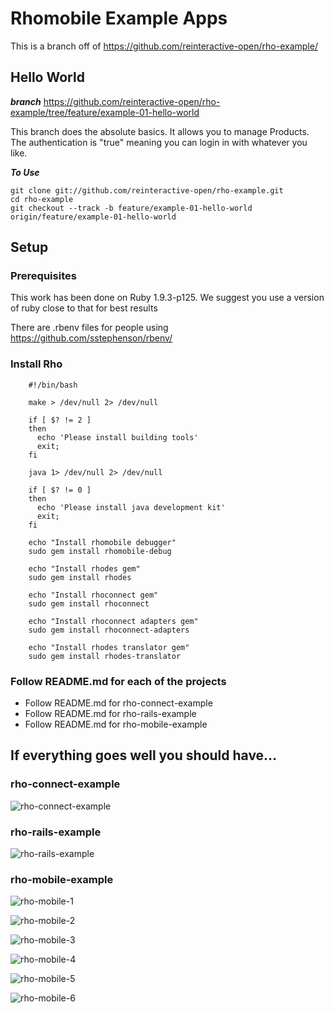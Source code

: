 # Rhomobile Example Apps

This is a branch off of <https://github.com/reinteractive-open/rho-example/>

## Hello World

***branch*** <https://github.com/reinteractive-open/rho-example/tree/feature/example-01-hello-world>

This branch does the absolute basics.  It allows you to manage Products.  The authentication is "true" meaning you can login in with whatever you like.

***To Use***

	git clone git://github.com/reinteractive-open/rho-example.git
	cd rho-example
	git checkout --track -b feature/example-01-hello-world origin/feature/example-01-hello-world

## Setup

### Prerequisites

This work has been done on Ruby 1.9.3-p125.  We suggest you use a version of ruby close to that for best results

There are .rbenv files for people using <https://github.com/sstephenson/rbenv/>


### Install Rho

		#!/bin/bash

		make > /dev/null 2> /dev/null

		if [ $? != 2 ]
		then
		  echo 'Please install building tools'
		  exit;
		fi

		java 1> /dev/null 2> /dev/null

		if [ $? != 0 ]
		then
		  echo 'Please install java development kit'
		  exit;
		fi

		echo "Install rhomobile debugger"
		sudo gem install rhomobile-debug

		echo "Install rhodes gem"
		sudo gem install rhodes

		echo "Install rhoconnect gem"
		sudo gem install rhoconnect

		echo "Install rhoconnect adapters gem"
		sudo gem install rhoconnect-adapters

		echo "Install rhodes translator gem"
		sudo gem install rhodes-translator

### Follow README.md for each of the projects
* Follow README.md for rho-connect-example
* Follow README.md for rho-rails-example
* Follow README.md for rho-mobile-example

## If everything goes well you should have…

### rho-connect-example

![rho-connect-example](https://github.com/reinteractive-open/rho-example/raw/feature/example-01-hello-world/screen_shots/Screen%20Shot%202012-08-01%20at%205.21.53%20AM.png)

### rho-rails-example

![rho-rails-example](https://github.com/reinteractive-open/rho-example/raw/feature/example-01-hello-world/screen_shots/Screen%20Shot%202012-08-01%20at%205.21.39%20AM.png)

### rho-mobile-example

![rho-mobile-1](https://github.com/reinteractive-open/rho-example/raw/feature/example-01-hello-world/screen_shots/Screen%20Shot%202012-08-01%20at%205.20.09%20AM.png)

![rho-mobile-2](https://github.com/reinteractive-open/rho-example/raw/feature/example-01-hello-world/screen_shots/Screen%20Shot%202012-08-01%20at%205.20.28%20AM.png)

![rho-mobile-3](https://github.com/reinteractive-open/rho-example/raw/feature/example-01-hello-world/screen_shots/Screen%20Shot%202012-08-01%20at%205.20.40%20AM.png)

![rho-mobile-4](https://github.com/reinteractive-open/rho-example/raw/feature/example-01-hello-world/screen_shots/Screen%20Shot%202012-08-01%20at%205.20.52%20AM.png)

![rho-mobile-5](https://github.com/reinteractive-open/rho-example/raw/feature/example-01-hello-world/screen_shots/Screen%20Shot%202012-08-01%20at%205.21.04%20AM.png)

![rho-mobile-6](https://github.com/reinteractive-open/rho-example/raw/feature/example-01-hello-world/screen_shots/Screen%20Shot%202012-08-01%20at%205.21.13%20AM.png)


